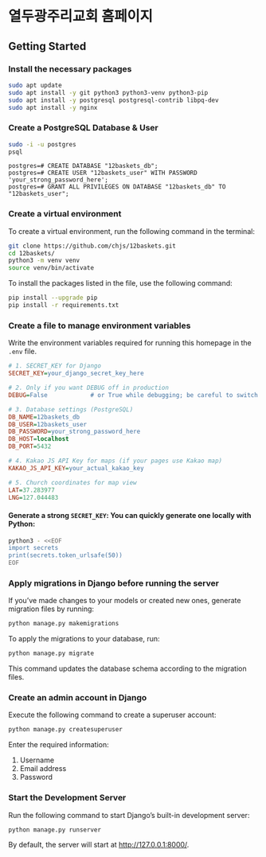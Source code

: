 # 열두광주리교회 홈페이지

## Getting Started

### Install the necessary packages
```bash
sudo apt update
sudo apt install -y git python3 python3-venv python3-pip
sudo apt install -y postgresql postgresql-contrib libpq-dev
sudo apt install -y nginx
```

### Create a PostgreSQL Database & User
```bash
sudo -i -u postgres
psql
```

```
postgres=# CREATE DATABASE "12baskets_db";
postgres=# CREATE USER "12baskets_user" WITH PASSWORD 'your_strong_password_here';
postgres=# GRANT ALL PRIVILEGES ON DATABASE "12baskets_db" TO "12baskets_user";
```

### Create a virtual environment 
To create a virtual environment, run the following command in the terminal:
```bash
git clone https://github.com/chjs/12baskets.git
cd 12baskets/
python3 -m venv venv
source venv/bin/activate
```
To install the packages listed in the file, use the following command:
```bash
pip install --upgrade pip
pip install -r requirements.txt
```

### Create a file to manage environment variables
Write the environment variables required for running this homepage in the ```.env``` file.
```ini
# 1. SECRET_KEY for Django
SECRET_KEY=your_django_secret_key_here

# 2. Only if you want DEBUG off in production
DEBUG=False            # or True while debugging; be careful to switch to False before going live

# 3. Database settings (PostgreSQL)
DB_NAME=12baskets_db
DB_USER=12baskets_user
DB_PASSWORD=your_strong_password_here
DB_HOST=localhost
DB_PORT=5432

# 4. Kakao JS API Key for maps (if your pages use Kakao map)
KAKAO_JS_API_KEY=your_actual_kakao_key

# 5. Church coordinates for map view
LAT=37.283977
LNG=127.044483
```
#### Generate a strong ```SECRET_KEY```: You can quickly generate one locally with Python:
```bash
python3 - <<EOF
import secrets
print(secrets.token_urlsafe(50))
EOF
```

### Apply migrations in Django before running the server
If you’ve made changes to your models or created new ones, generate migration files by running:
```bash
python manage.py makemigrations
```
To apply the migrations to your database, run:
```bash
python manage.py migrate
```
This command updates the database schema according to the migration files.

### Create an admin account in Django
Execute the following command to create a superuser account:
```bash
python manage.py createsuperuser
```
Enter the required information:
1. Username
2. Email address
3. Password

### Start the Development Server
Run the following command to start Django’s built-in development server:
```bash
python manage.py runserver
```
By default, the server will start at http://127.0.0.1:8000/.
